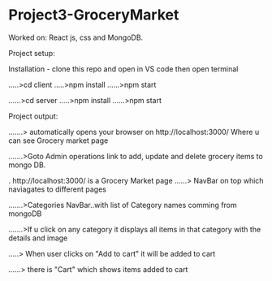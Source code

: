 # Project3-GroceryMarket

Worked on: React js, css and MongoDB.

Project setup:

Installation - clone this repo and open in VS code then open terminal

.....>cd client .....>npm install ......>npm start

 ......>cd server .....>npm install ......>npm start

Project output:

.......> automatically opens your browser on http://localhost:3000/ Where u can see Grocery market page

.......>Goto Admin operations link to add, update and delete grocery items to mongo DB.


. http://localhost:3000/  is a Grocery Market page
......> NavBar on top which naviagates to different pages

.......>Categories NavBar..with list of Category names comming from mongoDB

.......>If u click on any category it displays all items in that category with the details and image

.....> When user clicks on "Add to cart" it will be added to cart

......> there is "Cart" which shows items added to cart